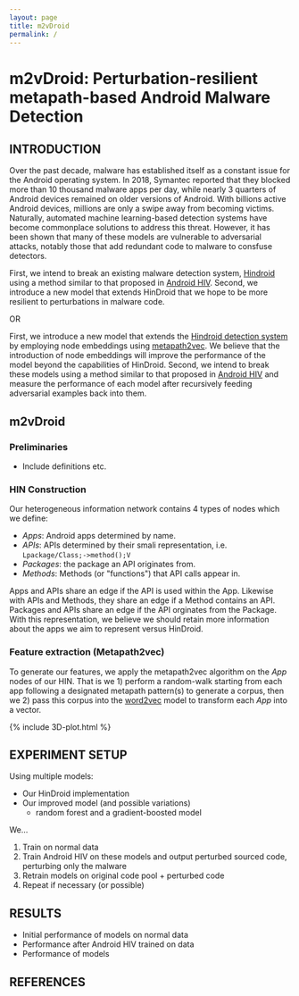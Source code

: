 ```yaml
---
layout: page
title: m2vDroid
permalink: /
---
```


# m2vDroid: Perturbation-resilient metapath-based Android Malware Detection

## INTRODUCTION

Over the past decade, malware has established itself as a constant issue for the Android operating system. In 2018, Symantec reported that they blocked more than 10 thousand malware apps per day, while nearly 3 quarters of Android devices remained on older versions of Android. With billions active Android devices, millions are only a swipe away from becoming victims. Naturally, automated machine learning-based detection systems have become commonplace solutions to address this threat. However, it has been shown that many of these models are vulnerable to adversarial attacks, notably those that add redundant code to malware to consfuse detectors. 

First, we intend to break an existing malware detection system, [Hindroid](https://www.cse.ust.hk/~yqsong/papers/2017-KDD-HINDROID.pdf) using a method similar to that proposed in [Android HIV](https://ieeexplore.ieee.org/document/8782574). Second, we introduce a new model that extends HinDroid that we hope to be more resilient to perturbations in malware code. 

OR

First, we introduce a new model that extends the [Hindroid detection system](https://www.cse.ust.hk/~yqsong/papers/2017-KDD-HINDROID.pdf) by employing node embeddings using [metapath2vec](https://ericdongyx.github.io/papers/KDD17-dong-chawla-swami-metapath2vec.pdf). We believe that the introduction of node embeddings will improve the performance of the model beyond the capabilities of HinDroid. Second, we intend to break these models using a method similar to that proposed in [Android HIV](https://ieeexplore.ieee.org/document/8782574) and measure the performance of each model after recursively feeding adversarial examples back into them.

## m2vDroid
### Preliminaries
- Include definitions etc.

### HIN Construction
Our heterogeneous information network contains 4 types of nodes which we define: 
- $Apps$: Android apps determined by name.
- $APIs$: APIs determined by their smali representation, i.e. `Lpackage/Class;->method();V`
- $Packages$: the package an API originates from.
- $Methods$: Methods (or "functions") that API calls appear in.

Apps and APIs share an edge if the API is used within the App. Likewise with APIs and Methods, they share an edge if a Method contains an API. Packages and APIs share an edge if the API orginates from the Package. With this representation, we believe we should retain more information about the apps we aim to represent versus HinDroid.

### Feature extraction (Metapath2vec)
To generate our features, we apply the metapath2vec algorithm on the $App$ nodes of our HIN. That is we 1) perform a random-walk starting from each app following a designated metapath pattern(s) to generate a corpus, then we 2) pass this corpus into the [word2vec](https://arxiv.org/pdf/1301.3781.pdf) model to transform each $App$ into a vector.

{% include 3D-plot.html %}

## EXPERIMENT SETUP
Using multiple models:
- Our HinDroid implementation
- Our improved model (and possible variations)
    - random forest and a gradient-boosted model 

We...

1. Train on normal data
2. Train Android HIV on these models and output perturbed sourced code, perturbing only the malware
3. Retrain models on original code pool + perturbed code
4. Repeat if necessary (or possible)

## RESULTS

- Initial performance of models on normal data
- Performance after Android HIV trained on data
- Performance of models 

## REFERENCES
